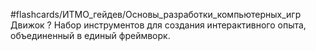 #flashcards/ИТМО_гейдев/Основы_разработки_компьютерных_игр 
Движок
?
Набор инструментов для создания интерактивного опыта, объединенный в единый фреймворк.